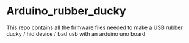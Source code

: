 # Arduino_rubber_ducky
This repo contains all the firmware files needed to make a USB rubber ducky / hid device / bad usb with an arduino uno board
